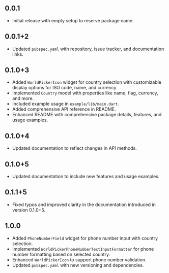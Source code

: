 ## 0.0.1

- Initial release with empty setup to reserve package name.

## 0.0.1+2
- Updated `pubspec.yaml` with repository, issue tracker, and documentation links.

## 0.1.0+3
- Added `WorldPickerIcon` widget for country selection with customizable display options for ISO code, name, and currency
- Implemented `Country` model with properties like name, flag, currency, and more.
- Included example usage in `example/lib/main.dart`.
- Added comprehensive API reference in README.
- Enhanced README with comprehensive package details, features, and usage examples.

## 0.1.0+4
- Updated documentation to reflect changes in API methods.

## 0.1.0+5
- Updated documentation to include new features and usage examples.

## 0.1.1+5
- Fixed typos and improved clarity in the documentation introduced in version 0.1.0+5.

## 1.0.0
- Added `PhoneNumberField` widget for phone number input with country selection.
- Implemented `WorldPickerPhoneNumberTextInputFormatter` for phone number formatting based on selected country.
- Enhanced `WorldPickerIcon` to support phone number validation.
- Updated `pubspec.yaml` with new versioning and dependencies.
